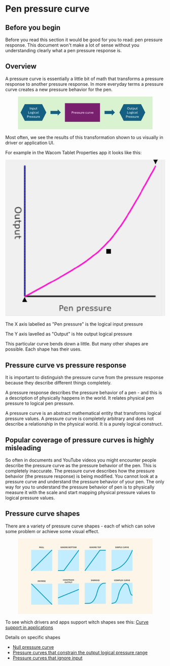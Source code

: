 # Pen pressure curve

## Before you  begin

Before you read this section it would be good for you to read: pen pressure response. This document won't make a lot of sense without you understanding clearly what a pen pressure response is.

## Overview

A pressure curve is essentially a little bit of math that transforms a pressure response to another pressure response. In more everyday terms a pressure curve creates a new pressure behavior for the pen.&#x20;

<figure><img src="../../.gitbook/assets/image (1) (1) (1) (1) (1) (1) (1).png" alt=""><figcaption></figcaption></figure>

Most often, we see the results of this transformation shown to us visually in driver or application UI.

For example in the Wacom Tablet Properties app it looks like this:

&#x20;![](<../../.gitbook/assets/image (1) (1) (1) (1) (1) (1) (1) (1).png>)

The X axis labelled as "Pen pressure" is the logical input pressure

The Y axis lavelled as "Output" is hte output logical pressure

This particular curve bends down a little. But many other shapes are possible. Each shape has their uses.

## Pressure curve vs pressure response

It is important to distinguish the pressure curve from the pressure response because they describe different things completely.&#x20;

A pressure response describes the pressure behavior of a pen - and this is a description of physically happens in the world. It relates physical pen pressure to logical pen pressure.

A pressure curve is an abstract mathematical entity that transforms logical pressure values. A pressure curve is completely arbitrary and does not describe a relationship in the physical world. It is a purely logical construct.

## Popular coverage of pressure curves is highly misleading

So often in documents and YouTube videos you might encounter people describe the pressure curve as the pressure behavior of the pen. This is completely inaccurate. The pressure curve describes how the pressure behavior (the pressure response) is being modified. You cannot look at a pressure curve and understand the pressure behavior of your pen. The only way for you to understand the pressure behavior of pen is to physically measure it with the scale and start mapping physical pressure values to logical pressure values.

## Pressure curve shapes

There are a variety of pressure curve shapes - each of which can solve some problem or achieve some visual effect.

<figure><img src="../../.gitbook/assets/image (447).png" alt=""><figcaption></figcaption></figure>

To see which drivers and apps support witch shapes see this: [Curve support in applications](pressure-curve-shape-support-in-applications.md)

Details on specific shapes

* [Null pressure curve](null-pressure-curve.md)
* [Pressure curves that constrain the output logical pressure range](pressure-curves-that-constrain-output.md)
* [Pressure curves that ignore input](pressure-curves-that-ignore-input.md)
